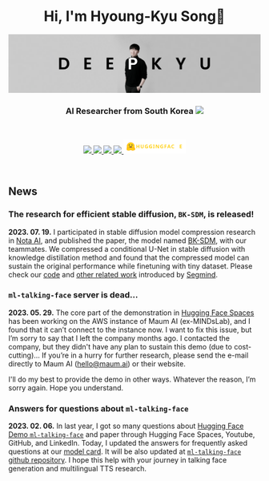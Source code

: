 <h1 align="center">Hi, I'm Hyoung-Kyu Song👋</h1>

<p align="center">
<a href="https://deepkyu.me">
<img src="https://raw.githubusercontent.com/deepkyu/deepkyu.github.io/master/static/img/background_cropped.png">
</a>
</p>

<h3 align="center">AI Researcher from South Korea <img src="https://em-content.zobj.net/thumbs/120/toss-face/342/flag-south-korea_1f1f0-1f1f7.png" width=16></h3>

<br/>

<p align="center">
    <a href="https://github.com/deepkyu">
    <img src="https://img.shields.io/badge/github-%23121011.svg?style=for-the-badge&logo=github&logoColor=white">
    </a>
    <a href="https://www.youtube.com/@deepkyu">
    <img src="https://img.shields.io/badge/YouTube-%23FF0000.svg?style=for-the-badge&logo=YouTube&logoColor=white">
    </a>
    <a href="https://www.linkedin.com/in/deepkyu">
    <img src="https://img.shields.io/badge/linkedin-%230077B5.svg?style=for-the-badge&logo=linkedin&logoColor=white">
    </a>
    <a href="https://twitter.com/deepkyu_song">
    <img src="https://img.shields.io/badge/Twitter-%231DA1F2.svg?style=for-the-badge&logo=Twitter&logoColor=white">
    </a>
    <a href="https://huggingface.co/deepkyu">
    <img src="./static/huggingface_unofficial.svg" height=28>
    </a>
</p>

<br/>

## News

### The research for efficient stable diffusion, `BK-SDM`, is released!

**2023. 07. 19.**
I participated in stable diffusion model compression research in [Nota AI](https://www.nota.ai/), and published the paper, the model named [BK-SDM](https://arxiv.org/abs/2305.15798), with our teammates.
We compressed a conditional U-Net in stable diffusion with knowledge distillation method and found that the compressed model can sustain the original performance while finetuning with tiny dataset.
Please check our [code](https://github.com/Nota-NetsPresso/BK-SDM) and [other related work](https://huggingface.co/blog/sd_distillation) introduced by [Segmind](https://github.com/segmind/distill-sd).

### `ml-talking-face` server is dead...

**2023. 05. 29.**
The core part of the demonstration in [Hugging Face Spaces](https://huggingface.co/spaces/CVPR/ml-talking-face) has been working on the AWS instance of Maum AI (ex-MINDsLab), and I found that it can’t connect to the instance now. I want to fix this issue, but I’m sorry to say that I left the company months ago.
I contacted the company, but they didn't have any plan to sustain this demo (due to cost-cutting)... If you’re in a hurry for further research, please send the e-mail directly to Maum AI (hello@maum.ai) or their website.

I'll do my best to provide the demo in other ways. Whatever the reason, I’m sorry again. Hope you understand. 

### Answers for questions about `ml-talking-face`

**2023. 02. 06.**
In last year, I got so many questions about [Hugging Face Demo `ml-talking-face`](https://huggingface.co/spaces/CVPR/ml-talking-face) and paper through Hugging Face Spaces, Youtube, GitHub, and LinkedIn. 
Today, I updated the answers for frequently asked questions at our [model card](https://huggingface.co/deepkyu/ml-talking-face). 
It will be also updated at [`ml-talking-face` github repository](https://github.com/deepkyu/ml-talking-face). 
I hope this help with your journey in talking face generation and multilingual TTS research.

<br/>
